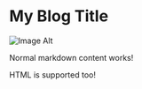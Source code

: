 # My Blog Title
<!--
---
img_url: "/content/files/yosemite.jpg"
tags:
  - rust
  - axum
description: "this is a test blog, photo of yosemite"
date: "2023-10-01"
---
-->

![Image Alt](/content/files/yosemite.jpg)

Normal markdown content works!

<div class="text-red-800 custom-html">
  HTML is supported too!
</div>

